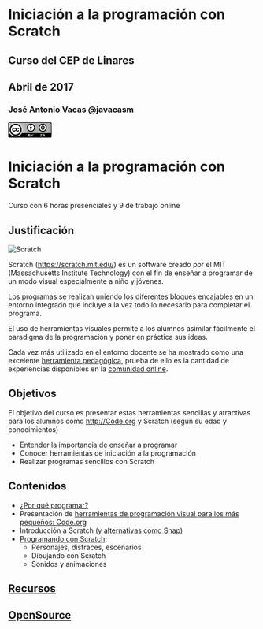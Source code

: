 # Iniciación a la programación con Scratch

## Curso del CEP de Linares

## Abril de 2017

### José Antonio Vacas @javacasm

[![CCbySA](imagenes/CCbySQ_88x31.png)](./imagenes/Licencia_CC.png)


# Iniciación a la programación con Scratch

Curso con 6 horas presenciales y  9 de trabajo online

## Justificación

![Scratch](https://upload.wikimedia.org/wikipedia/commons/thumb/f/fb/Scratch_2.0_Screen_Hello_World.png/640px-Scratch_2.0_Screen_Hello_World.png)


Scratch (https://scratch.mit.edu/) es un software creado por el MIT (Massachusetts Institute Technology) con el fin de enseñar a programar de un modo visual especialmente a niño y jóvenes.

Los programas se realizan uniendo los diferentes bloques encajables en un entorno integrado que incluye a la vez todo lo necesario para completar el programa.


El uso de herramientas visuales permite a los alumnos asimilar fácilmente el paradigma de la programación y poner en práctica sus ideas.

Cada vez más utilizado en el entorno docente se ha mostrado como una excelente [herramienta pedagógica](./contexto.md), prueba de ello es la cantidad de experiencias disponibles en la [comunidad online](https://scratch.mit.edu/explore/projects/all).

## Objetivos

El objetivo del curso es presentar estas herramientas sencillas y atractivas para los alumnos como http://Code.org y Scratch  (según su edad y conocimientos)

* Entender la importancia de enseñar a programar
* Conocer herramientas de iniciación a la programación
* Realizar programas sencillos con Scratch


## Contenidos

* [¿Por qué programar?](./contexto.md)
* Presentación de [herramientas de programación visual para los más pequeños: Code.org](./Bloques.md)
* Introducción a Scratch (y [alternativas como Snap](./snap.md))
* [Programando con Scratch](./Scratch.md):
  * Personajes, disfraces, escenarios
  * Dibujando con Scratch
  * Sonidos y animaciones

## [Recursos](./recursos.md)

## [OpenSource](./opensource.md)
